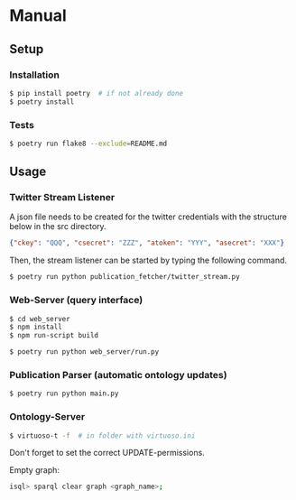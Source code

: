 # Manual

## Setup

### Installation

```bash
$ pip install poetry  # if not already done
$ poetry install
```

### Tests

```bash
$ poetry run flake8 --exclude=README.md
```

## Usage

### Twitter Stream Listener

A json file needs to be created for the twitter credentials with the structure below in the src directory. <br>

```json
{"ckey": "QQQ", "csecret": "ZZZ", "atoken": "YYY", "asecret": "XXX"}
```

Then, the stream listener can be started by typing the following command.

```bash
$ poetry run python publication_fetcher/twitter_stream.py
```

### Web-Server (query interface)

```bash
$ cd web_server
$ npm install
$ npm run-script build
```

```bash
$ poetry run python web_server/run.py
```


### Publication Parser (automatic ontology updates)

```bash
$ poetry run python main.py
```

### Ontology-Server

```bash
$ virtuoso-t -f  # in folder with virtuoso.ini
```
Don't forget to set the correct UPDATE-permissions.

Empty graph:
```bash
isql> sparql clear graph <graph_name>;
```
